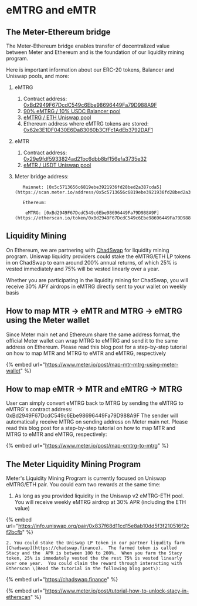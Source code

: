 # eMTRG and eMTR

## The Meter-Ethereum bridge

The Meter-Ethereum bridge enables transfer of decentralized value between Meter and Ethereum and is the foundation of our liquidity mining program. 

Here is important information about our ERC-20 tokens, Balancer and Uniswap pools, and more:

1. eMTRG
   1. Contract address: [0xBd2949F67DcdC549c6Ebe98696449Fa79D988A9F](https://etherscan.io/token/0xBd2949F67DcdC549c6Ebe98696449Fa79D988A9F)
   2. [90% eMTRG / 10% USDC Balancer pool](https://pools.balancer.exchange/#/pool/0x57c9821179a4d94657161eeaad9dfdf5280f86db/)
   3. [eMTRG / ETH Uniswap pool](https://uniswap.info/pair/0x837f68d11cd15e8ab10dd5f3f210516f2cf2bcfb)
   4. Ethereum address where eMTRG tokens are stored: [0x62e3E1DF0430E6Da83060b3CfFc1AdEb3792DAF1](https://etherscan.io/address/0x62e3e1df0430e6da83060b3cffc1adeb3792daf1)
2. eMTR
   1. Contract address: [0x29e9fdf5933824ad21bc6dbb8bf156efa3735e32](https://etherscan.io/token/0x29e9fdf5933824ad21bc6dbb8bf156efa3735e32)
   2. [eMTR / USDT Uniswap pool](https://uniswap.info/pair/0xbc565c35539a821075404764a4ba203b5bb7db6f)
3. Meter bridge address: 

          Mainnet: [0x5c5713656c6819ebe3921936fd28bed2a387cda5](https://scan.meter.io/address/0x5c5713656c6819ebe3921936fd28bed2a387cda5)

          Ethereum:

           eMTRG: [0xBd2949F67DcdC549c6Ebe98696449Fa79D988A9F](https://etherscan.io/token/0xBd2949F67DcdC549c6Ebe98696449Fa79D988A9F)

## Liquidity Mining

On Ethereum, we are partnering with [ChadSwap](https://chadswap.finance) for liquidity mining program. Uniswap liquidity providers could stake the eMTRG/ETH LP tokens in on ChadSwap to earn around 200% annual returns, of which 25% is vested immediately and 75% will be vested linearly over a year.

Whether you are participating in the liquidity mining for ChadSwap, you will receive 30% APY airdrops in eMTRG directly sent to your wallet on weekly basis

## How to map MTR -&gt; eMTR and MTRG -&gt; eMTRG using the Meter wallet

Since Meter main net and Ethereum share the same address format, the official Meter wallet can wrap MTRG to eMTRG and send it to the same address on Ethereum.  Please read this blog post for a step-by-step tutorial on how to map MTR and MTRG to eMTR and eMTRG, respectively

{% embed url="https://www.meter.io/post/map-mtr-mtrg-using-meter-wallet" %}

## How to map eMTR -&gt; MTR and eMTRG -&gt; MTRG

User can simply convert eMTRG back to MTRG by sending the eMTRG to eMTRG's contract address: 0xBd2949F67DcdC549c6Ebe98696449Fa79D988A9F  The sender will automatically receive MTRG on sending address on Meter main net.  Please read this blog post for a step-by-step tutorial on how to map MTR and MTRG to eMTR and eMTRG, respectively: 

{% embed url="https://www.meter.io/post/map-emtrg-to-mtrg" %}

## The Meter Liquidity Mining Program

Meter's Liquidity Mining Program is currently focused on Uniswap eMTRG/ETH pair.  You could earn two rewards at the same time:

1. As long as you provided liquidity in the Uniswap v2 eMTRG-ETH pool.  You will receive weekly eMTRG airdrop at 30% APR \(including the ETH value\)

{% embed url="https://info.uniswap.org/pair/0x837f68d11cd15e8ab10dd5f3f210516f2cf2bcfb" %}

    2. You could stake the Uniswap LP token in our partner liqudity farm [Chadswap](https://chadswap.finance).  The farmed token is called Stacy and the  APR is between 100 to 200%.  When you farm the Stacy token, 25% is immedately vested the the rest 75% is vested linearly over one year.  You could claim the reward through interacting with Etherscan \(Read the tutorial in the following blog post\):

{% embed url="https://chadswap.finance" %}

{% embed url="https://www.meter.io/post/tutorial-how-to-unlock-stacy-in-etherscan" %}







